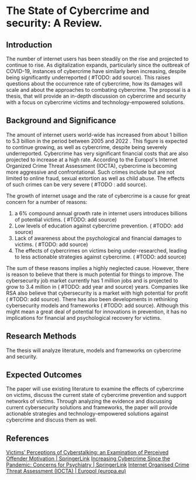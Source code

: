 # The State of Cybercrime and security: A Review.

## Introduction

The number of internet users has been steadily on the rise and projected to continue to rise. As digitalization expands, particularly since the outbreak of COVID-19, instances of cybercrime have similarly been increasing, despite being significantly underreported ( #TODO: add source). This raises questions about the occurrence rate of cybercrime, how its damages will scale and about the approaches to combating cybercrime. The proposal is a thesis, that will provide an in-depth discussion on cybercrime and security with a focus on cybercrime victims and technology-empowered solutions.

## Background and Significance

The amount of internet users world-wide has increased from about 1 billion to 5.3 billion in the period between 2005 and 2022 . This figure is expected to continue growing, as well as cybercrime, despite being severely underreported. Cybercrime has very significant financial costs that are also projected to increase at a high rate. According to the Europol's Internet Organized Crime Threat Assessment (IOCTA), cybercrime is becoming more aggressive and confrontational. Such crimes include but are not limited to online fraud, sexual extortion as well as child abuse. The effects of such crimes can be very severe ( #TODO : add source). 

The growth of internet usage and the rate of cybercrime is a cause for great concern for a number of reasons:
1. a 6% compound annual growth rate in internet users introduces billions of potential victims. ( #TODO: add source)
2. Low levels of education against cybercrime prevention. ( #TODO: add source)
3. Lack of awareness about the psychological and financial damages to victims. ( #TODO: add source)
4. The effects of cybercrimes on victims being under-researched, leading to less actionable strategies against cybercrime. ( #TODO: add source)

The sum of these reasons implies a highly neglected cause. However, there is reason to believe that there is much potential for things to improve. The cybersecurity job market currently has 1 million jobs and is projected to grow to 3.4 million in ( #TODO: add year and source) years. Companies like RSA also believe that cybersecurity is a market with high potential for profit ( #TODO: add source). There has also been developments in rethinking cybersecurity models and frameworks ( #TODO: add source). Although this might mean a great deal of potential for innovations in prevention, it has no implications for financial and psychological recovery for victims.

## Research Methods

The thesis will analyze literature, models and frameworks on cybercrime and security.

## Expected Outcomes

The paper will use existing literature to examine the effects of cybercrime on victims, discuss the current state of cybercrime prevention and support networks of victims. Through analyzing the evidence and discussing current cybersecurity solutions and frameworks, the paper will provide actionable strategies and technology-empowered solutions against cybercrime and discuss them as well.

## References

[Victims’ Perceptions of Cyberstalking: an Examination of Perceived Offender Motivation | SpringerLink](https://link.springer.com/article/10.1007/s12103-021-09608-x)
[Increasing Cybercrime Since the Pandemic: Concerns for Psychiatry | SpringerLink](https://link.springer.com/article/10.1007/s11920-021-01228-w)
[Internet Organised Crime Threat Assessment (IOCTA) | Europol (europa.eu)](https://www.europol.europa.eu/publications-events/main-reports/internet-organised-crime-threat-assessment)